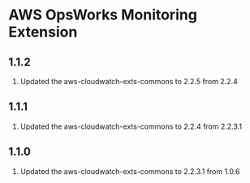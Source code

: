 # AWS OpsWorks Monitoring Extension

## 1.1.2
1. Updated the aws-cloudwatch-exts-commons to 2.2.5 from 2.2.4

## 1.1.1
1. Updated the aws-cloudwatch-exts-commons to 2.2.4 from 2.2.3.1

## 1.1.0
1. Updated the aws-cloudwatch-exts-commons to 2.2.3.1 from 1.0.6